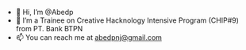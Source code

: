 - 👋 Hi, I’m @Abedp
- 🌱 I’m a Trainee on Creative Hacknology Intensive Program (CHIP#9) from PT. Bank BTPN
- 📫 You can reach me at abedpnj@gmail.com

<!---
Abedp/Abedp is a ✨ special ✨ repository because its `README.md` (this file) appears on your GitHub profile.
You can click the Preview link to take a look at your changes.
--->
